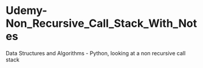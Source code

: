 # Udemy-Non_Recursive_Call_Stack_With_Notes
Data Structures and Algorithms - Python, looking at a non recursive call stack
